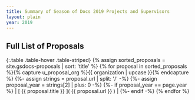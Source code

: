 ```yaml
---
title: Summary of Season of Docs 2019 Projects and Supervisors
layout: plain
year: 2019
---
```


## Full List of Proposals

{:.table .table-hover .table-striped}
{% assign sorted_proposals = site.gsdocs-proposals | sort: 'title' %}
{% for proposal in sorted_proposals %}{% capture u_proposal_org %}{{ organization | upcase }}{% endcapture %}
{%- assign strings = proposal.url | split: '/' -%}
{%- assign proposal_year = strings[2] | plus: 0 -%}
{%- if proposal_year == page.year %}
| [ {{ proposal.title }} ]( {{ proposal.url }} ) |
{%- endif -%}
{% endfor %}
